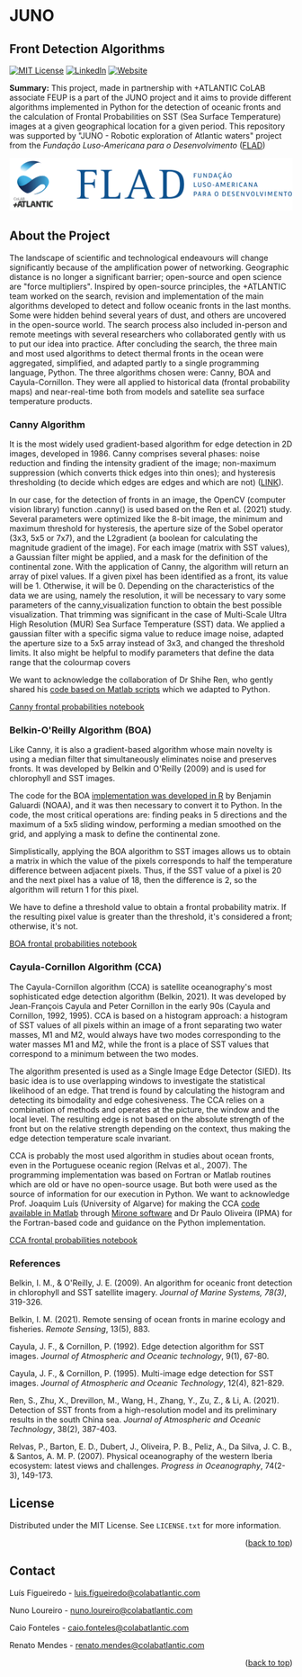 # JUNO
<div id="top"></div>

## Front Detection Algorithms
<div id="top"></div>

<!-- PROJECT SHIELDS -->
[![MIT License][license-shield]][license-url]
[![LinkedIn][linkedin-shield]][linkedin-url]
[![Website][website-shield]][website-url]

<!-- MARKDOWN LINKS & IMAGES -->
<!-- https://www.markdownguide.org/basic-syntax/#reference-style-links -->

<!-- LICENSE: replace with your license url -->
[license-shield]: https://img.shields.io/github/license/othneildrew/Best-README-Template.svg?style=for-the-badge
[license-url]: https://github.com/CoLAB-ATLANTIC/Template/blob/master/LICENSE.txt

<!-- LINKEDIN -->
[linkedin-shield]: https://img.shields.io/badge/-LinkedIn-black.svg?style=for-the-badge&logo=linkedin&colorB=555
[linkedin-url]: https://www.linkedin.com/company/colabatlantic/

<!-- Website: Replace with projects website (if any) or leave +ATL website -->
[website-shield]: https://img.shields.io/badge/-Website-black.svg?style=for-the-badge
[website-url]: https://colabatlantic.com/

**Summary:** This project, made in partnership with +ATLANTIC CoLAB associate FEUP is a part of the JUNO project and it aims to provide different algorithms implemented in Python for the detection of oceanic fronts and the calculation of Frontal Probabilities on SST (Sea Surface Temperature) images at a given geographical location for a given period. This repository was supported by "JUNO - Robotic exploration of Atlantic waters" project from the *Fundação Luso-Americana para o Desenvolvimento* ([FLAD](https://www.flad.pt/en/))

![Image of Project](/images/two_logos.png)

<!-- TABLE OF CONTENTS
<details>
  <summary>Table of Contents</summary>
  <ol>
    <li>
      <a href="#about-the-project">About The Project</a>
      <ul>
        <li><a href="#built-with">Built With</a></li>
      </ul>
    </li>
    <li>
      <a href="#getting-started">Getting Started</a>
      <ul>
        <li><a href="#prerequisites">Prerequisites</a></li>
        <li><a href="#installation">Installation</a></li>
      </ul>
    </li>
    <li><a href="#usage">Usage</a></li>
    <li><a href="#roadmap">Roadmap</a></li>
    <li><a href="#contributing">Contributing</a></li>
    <li><a href="#license">License</a></li>
    <li><a href="#contact">Contact</a></li>
    <li><a href="#acknowledgments">Acknowledgments</a></li>
  </ol>
</details> -->

## About the Project

The landscape of scientific and technological endeavours will change significantly because of the amplification power of networking. Geographic distance is no longer a significant barrier; open-source and open science are "force multipliers". Inspired by open-source principles, the +ATLANTIC team worked on the search, revision and implementation of the main algorithms developed to detect and follow oceanic fronts in the last months. Some were hidden behind several years of dust, and others are uncovered in the open-source world. The search process also included in-person and remote meetings with several researchers who collaborated gently with us to put our idea into practice. After concluding the search, the three main and most used algorithms to detect thermal fronts in the ocean were aggregated, simplified, and adapted partly to a single programming language, Python. The three algorithms chosen were: Canny, BOA and Cayula-Cornillon. They were all applied to historical data (frontal probability maps) and near-real-time both from models and satellite sea surface temperature products. 


### Canny Algorithm

It is the most widely used gradient-based algorithm for edge detection in 2D images, developed in 1986. Canny comprises several phases: noise reduction and finding the intensity gradient of the image; non-maximum suppression (which converts thick edges into thin ones); and hysteresis thresholding (to decide which edges are edges and which are not) ([LINK](https://docs.opencv.org/4.x/da/d22/tutorial_py_canny.html)).

In our case, for the detection of fronts in an image, the OpenCV (computer vision library) function .canny() is used based on the Ren et al. (2021) study. Several parameters were optimized like the 8-bit image, the minimum and maximum threshold for hysteresis, the aperture size of the Sobel operator (3x3, 5x5 or 7x7), and the L2gradient (a boolean for calculating the magnitude gradient of the image). For each image (matrix with SST values), a Gaussian filter might be applied, and a mask for the definition of the continental zone. With the application of Canny, the algorithm will return an array of pixel values. If a given pixel has been identified as a front, its value will be 1. Otherwise, it will be 0. Depending on the characteristics of the data we are using, namely the resolution, it will be necessary to vary some parameters of the canny_visualization function to obtain the best possible visualization. That trimming was significant in the case of Multi-Scale Ultra High Resolution (MUR) Sea Surface Temperature (SST) data. We applied a gaussian filter with a specific sigma value to reduce image noise, adapted the aperture size to a 5x5 array instead of 3x3, and changed the threshold limits. It also might be helpful to modify parameters that define the data range that the colourmap covers

We want to acknowledge the collaboration of Dr Shihe Ren, who gently shared his [code based on Matlab scripts](https://github.com/cdmpbp123/frontal_detection) which we adapted to Python.

[Canny frontal probabilities notebook](notebooks/canny_frontal_prob.ipynb)

### Belkin-O'Reilly Algorithm (BOA)

Like Canny, it is also a gradient-based algorithm whose main novelty is using a median filter that simultaneously eliminates noise and preserves fronts. It was developed by Belkin and O'Reilly (2009) and is used for chlorophyll and SST images.  

The code for the BOA [implementation was developed in R](https://rdrr.io/github/galuardi/boaR/man/boa.html) by Benjamin Galuardi (NOAA), and it was then necessary to convert it to Python. In the code, the most critical operations are: finding peaks in 5 directions and the maximum of a 5x5 sliding window, performing a median smoothed on the grid, and applying a mask to define the continental zone.  
  
Simplistically, applying the BOA algorithm to SST images allows us to obtain a matrix in which the value of the pixels corresponds to half the temperature difference between adjacent pixels. Thus, if the SST value of a pixel is 20 and the next pixel has a value of 18, then the difference is 2, so the algorithm will return 1 for this pixel.
 
We have to define a threshold value to obtain a frontal probability matrix. If the resulting pixel value is greater than the threshold, it's considered a front; otherwise, it's not.

[BOA frontal probabilities notebook](notebooks/BOA_frontal_prob.ipynb)

### Cayula-Cornillon Algorithm (CCA)

The Cayula-Cornillon algorithm (CCA) is satellite oceanography's most sophisticated edge detection algorithm (Belkin, 2021). It was developed by Jean-François Cayula and Peter Cornillon in the early 90s (Cayula and Cornillon, 1992, 1995). CCA is based on a histogram approach: a histogram of SST values of all pixels within an image of a front separating two water masses, M1 and M2, would always have two modes corresponding to the water masses M1 and M2, while the front is a place of SST values that correspond to a minimum between the two modes. 

The algorithm presented is used as a Single Image Edge Detector (SIED). Its basic idea is to use overlapping windows to investigate the statistical likelihood of an edge. That trend is found by calculating the histogram and detecting its bimodality and edge cohesiveness. The CCA relies on a combination of methods and operates at the picture, the window and the local level. The resulting edge is not based on the absolute strength of the front but on the relative strength depending on the context, thus making the edge detection temperature scale invariant.

CCA is probably the most used algorithm in studies about ocean fronts, even in the Portuguese oceanic region (Relvas et al., 2007). The programming implementation was based on Fortran or Matlab routines which are old or have no open-source usage. But both were used as the source of information for our execution in Python. We want to acknowledge Prof. Joaquim Luís (University of Algarve) for making the CCA [code available in Matlab](https://github.com/joa-quim/mirone/blob/master/src_figs/cayula_cornillon.m) through [Mirone software](http://joa-quim.pt/mirone/main.html) and Dr Paulo Oliveira (IPMA) for the Fortran-based code and guidance on the Python implementation. 

[CCA frontal probabilities notebook](notebooks/CayulaCornillon_frontal_prob.ipynb)

### References

Belkin, I. M., & O'Reilly, J. E. (2009). An algorithm for oceanic front detection in chlorophyll and SST satellite imagery. *Journal of Marine Systems, 78(3)*, 319-326.

Belkin, I. M. (2021). Remote sensing of ocean fronts in marine ecology and fisheries. *Remote Sensing*, 13(5), 883.

Cayula, J. F., & Cornillon, P. (1992). Edge detection algorithm for SST images. *Journal of Atmospheric and Oceanic technology*, 9(1), 67-80.

Cayula, J. F., & Cornillon, P. (1995). Multi-image edge detection for SST images. *Journal of Atmospheric and Oceanic Technology*, 12(4), 821-829. 

Ren, S., Zhu, X., Drevillon, M., Wang, H., Zhang, Y., Zu, Z., & Li, A. (2021). Detection of SST fronts from a high-resolution model and its preliminary results in the south China sea. *Journal of Atmospheric and Oceanic Technology*, 38(2), 387-403.

Relvas, P., Barton, E. D., Dubert, J., Oliveira, P. B., Peliz, A., Da Silva, J. C. B., & Santos, A. M. P. (2007). Physical oceanography of the western Iberia ecosystem: latest views and challenges. *Progress in Oceanography*, 74(2-3), 149-173.


<!-- LICENSE -->
## License

Distributed under the MIT License. See `LICENSE.txt` for more information.

<p align="right">(<a href="#top">back to top</a>)</p>

<!-- CONTACT -->
## Contact

Luís Figueiredo - luis.figueiredo@colabatlantic.com

Nuno Loureiro - nuno.loureiro@colabatlantic.com

Caio Fonteles - caio.fonteles@colabatlantic.com

Renato Mendes - renato.mendes@colabatlantic.com

<p align="right">(<a href="#top">back to top</a>)</p>
